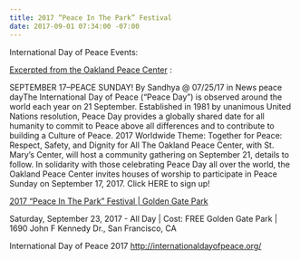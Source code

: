 ```yaml
---
title: 2017 “Peace In The Park” Festival
date: 2017-09-01 07:34:00 -07:00
---
```


International Day of Peace Events:

[Excerpted from the Oakland Peace Center](http://oaklandpeacecenter.org/news/september-17-peace-sunday) :

SEPTEMBER 17–PEACE SUNDAY!
By Sandhya @ 07/25/17 in News
peace dayThe International Day of Peace (“Peace Day”) is observed around the world each year on 21 September. Established in 1981 by unanimous United Nations resolution, Peace Day provides a globally shared date for all humanity to commit to Peace above all differences and to contribute to building a Culture of Peace.
2017 Worldwide Theme: Together for Peace: Respect, Safety, and Dignity for All
The Oakland Peace Center, with St. Mary’s Center, will host a community gathering on September 21, details to follow.
In solidarity with those celebrating Peace Day all over the world, the Oakland Peace Center invites houses of worship to participate in Peace Sunday on September 17, 2017. Click HERE to sign up!


[2017 “Peace In The Park” Festival | Golden Gate Park](http://sf.funcheap.com/peace-park-festival-golden-gate-park/) 
 
Saturday, September 23, 2017 - All Day | Cost: FREE	
Golden Gate Park | 1690 John F Kennedy Dr., San Francisco, CA



International Day of Peace 2017
http://internationaldayofpeace.org/

